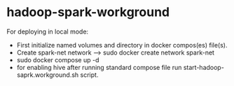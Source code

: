 # hadoop-spark-workground 

For deploying in local mode: 
* First initialize named volumes and directory in docker compos(es) file(s).
* Create spark-net network --> sudo docker create network spark-net
* sudo docker compose up -d
* for enabling hive after running standard compose file run 
   start-hadoop-saprk.workground.sh script.